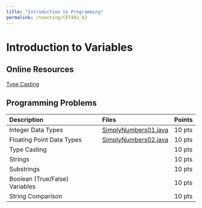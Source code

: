```yaml
---
title: "Introduction to Programming"
permalink: /teaching/CET402_02
---
```


# Introduction to Variables

## Online Resources
[Type Casting](https://www.geeksforgeeks.org/type-conversion-java-examples/)


## Programming Problems

| Description                                                            |Files                                                       | Points |
| :----------------------                                                | :-----                                                     | :----  |
| Integer Data Types                                                     | [SimplyNumbers01.java](/files/CET402/SimplyNumbers01.java) | 10 pts |
| Floating Point Data Types                                              | [SimplyNumbers02.java](/files/CET402/SimplyNumbers02.java) | 10 pts |
| Type Casting															 |															  | 10 pts |
| Strings                                                                |                                                            | 10 pts |
| Substrings															 |                                                            | 10 pts |
| Boolean (True/False) Variables										 |															  | 10 pts |
| String Comparison														 |															  | 10 pts |
